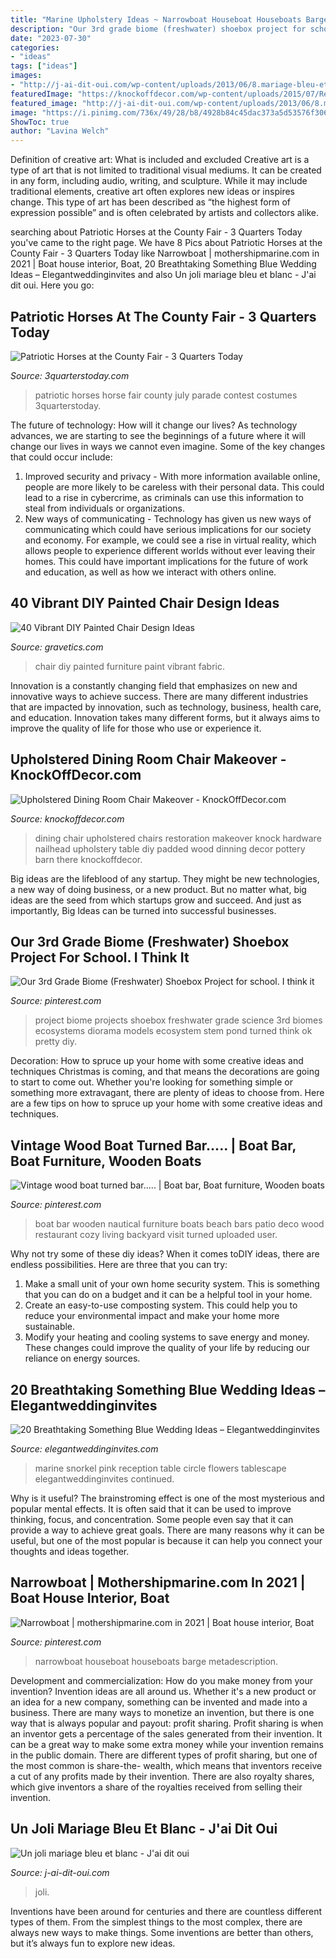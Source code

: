 ```yaml
---
title: "Marine Upholstery Ideas ~ Narrowboat Houseboat Houseboats Barge Metadescription"
description: "Our 3rd grade biome (freshwater) shoebox project for school. i think it"
date: "2023-07-30"
categories:
- "ideas"
tags: ["ideas"]
images:
- "http://j-ai-dit-oui.com/wp-content/uploads/2013/06/8.mariage-bleu-et-blanc-table.jpg"
featuredImage: "https://knockoffdecor.com/wp-content/uploads/2015/07/Restoration-Hardware-Knock-Off-Dining-Room-Chairs1.jpg"
featured_image: "http://j-ai-dit-oui.com/wp-content/uploads/2013/06/8.mariage-bleu-et-blanc-table.jpg"
image: "https://i.pinimg.com/736x/49/28/b8/4928b84c45dac373a5d53576f3060f97--dioramas-for-kids-school-projects-summer-kids.jpg"
ShowToc: true
author: "Lavina Welch"
---
```



Definition of creative art: What is included and excluded
Creative art is a type of art that is not limited to traditional visual mediums. It can be created in any form, including audio, writing, and sculpture. While it may include traditional elements, creative art often explores new ideas or inspires change. This type of art has been described as “the highest form of expression possible” and is often celebrated by artists and collectors alike.

	

		
searching about Patriotic Horses at the County Fair - 3 Quarters Today you've came to the right page. We have 8 Pics about Patriotic Horses at the County Fair - 3 Quarters Today like Narrowboat | mothershipmarine.com in 2021 | Boat house interior, Boat, 20 Breathtaking Something Blue Wedding Ideas – Elegantweddinginvites and also Un joli mariage bleu et blanc - J&#039;ai dit oui. Here you go:
		
    
## Patriotic Horses At The County Fair - 3 Quarters Today

<img loading=lazy src="http://3quarterstoday.com/wp-content/uploads/2014/08/IMG952924-301.jpg" onerror="this.onerror=null;this.src='https://tse3.mm.bing.net/th?id=OIP.Zregt5rT2uj-Q5IwhddgWQHaJ4&amp;pid=15.1';" alt="Patriotic Horses at the County Fair - 3 Quarters Today">

_Source: 3quarterstoday.com_

>patriotic horses horse fair county july parade contest costumes 3quarterstoday. 

	

The future of technology: How will it change our lives?
As technology advances, we are starting to see the beginnings of a future where it will change our lives in ways we cannot even imagine. Some of the key changes that could occur include: 
1. Improved security and privacy - With more information available online, people are more likely to be careless with their personal data. This could lead to a rise in cybercrime, as criminals can use this information to steal from individuals or organizations. 
2. New ways of communicating - Technology has given us new ways of communicating which could have serious implications for our society and economy. For example, we could see a rise in virtual reality, which allows people to experience different worlds without ever leaving their homes. This could have important implications for the future of work and education, as well as how we interact with others online. 

    
## 40 Vibrant DIY Painted Chair Design Ideas

<img loading=lazy src="https://www.gravetics.com/wp-content/uploads/2017/08/DIY-Chair-Furniture-Art-Look-at-what-a-little-paint-and-fabric-can-do-to-and-old-chair.jpg" onerror="this.onerror=null;this.src='https://tse3.mm.bing.net/th?id=OIP.5fc6ID9aAkxFa6m4nhvbUgHaNO&amp;pid=15.1';" alt="40 Vibrant DIY Painted Chair Design Ideas">

_Source: gravetics.com_

>chair diy painted furniture paint vibrant fabric. 

	

Innovation is a constantly changing field that emphasizes on new and innovative ways to achieve success. There are many different industries that are impacted by innovation, such as technology, business, health care, and education. Innovation takes many different forms, but it always aims to improve the quality of life for those who use or experience it.

    
## Upholstered Dining Room Chair Makeover - KnockOffDecor.com

<img loading=lazy src="https://knockoffdecor.com/wp-content/uploads/2015/07/Restoration-Hardware-Knock-Off-Dining-Room-Chairs1.jpg" onerror="this.onerror=null;this.src='https://tse3.mm.bing.net/th?id=OIP.q_uQnmA7N7cqvoVsEn8MpAHaLo&amp;pid=15.1';" alt="Upholstered Dining Room Chair Makeover - KnockOffDecor.com">

_Source: knockoffdecor.com_

>dining chair upholstered chairs restoration makeover knock hardware nailhead upholstery table diy padded wood dinning decor pottery barn there knockoffdecor. 

	

Big ideas are the lifeblood of any startup. They might be new technologies, a new way of doing business, or a new product. But no matter what, big ideas are the seed from which startups grow and succeed. And just as importantly, Big Ideas can be turned into successful businesses.

    
## Our 3rd Grade Biome (Freshwater) Shoebox Project For School. I Think It

<img loading=lazy src="https://i.pinimg.com/736x/49/28/b8/4928b84c45dac373a5d53576f3060f97--dioramas-for-kids-school-projects-summer-kids.jpg" onerror="this.onerror=null;this.src='https://tse2.mm.bing.net/th?id=OIP.1zpReAfNsDyiekkiZIKVrwClEs&amp;pid=15.1';" alt="Our 3rd Grade Biome (Freshwater) Shoebox Project for school. I think it">

_Source: pinterest.com_

>project biome projects shoebox freshwater grade science 3rd biomes ecosystems diorama models ecosystem stem pond turned think ok pretty diy. 

	

Decoration: How to spruce up your home with some creative ideas and techniques
Christmas is coming, and that means the decorations are going to start to come out. Whether you're looking for something simple or something more extravagant, there are plenty of ideas to choose from. Here are a few tips on how to spruce up your home with some creative ideas and techniques.

    
## Vintage Wood Boat Turned Bar..... | Boat Bar, Boat Furniture, Wooden Boats

<img loading=lazy src="https://i.pinimg.com/736x/48/5b/91/485b914ba3989cccd80926e4e2d13d3d.jpg" onerror="this.onerror=null;this.src='https://tse3.mm.bing.net/th?id=OIP.6es9j9dqhWV8gkdFPzPAMAHaJ3&amp;pid=15.1';" alt="Vintage wood boat turned bar..... | Boat bar, Boat furniture, Wooden boats">

_Source: pinterest.com_

>boat bar wooden nautical furniture boats beach bars patio deco wood restaurant cozy living backyard visit turned uploaded user. 

	

Why not try some of these diy ideas?
When it comes toDIY ideas, there are endless possibilities. Here are three that you can try: 
1) Make a small unit of your own home security system. This is something that you can do on a budget and it can be a helpful tool in your home.
2) Create an easy-to-use composting system. This could help you to reduce your environmental impact and make your home more sustainable.
3) Modify your heating and cooling systems to save energy and money. These changes could improve the quality of your life by reducing our reliance on energy sources.

    
## 20 Breathtaking Something Blue Wedding Ideas – Elegantweddinginvites

<img loading=lazy src="https://www.elegantweddinginvites.com/wedding-blog/wp-content/uploads/2015/06/blue-pink-and-red-wedding-reception-ideas.jpg" onerror="this.onerror=null;this.src='https://tse2.mm.bing.net/th?id=OIP.pZls2IUopxFiSRDAzasVnwHaKH&amp;pid=15.1';" alt="20 Breathtaking Something Blue Wedding Ideas – Elegantweddinginvites">

_Source: elegantweddinginvites.com_

>marine snorkel pink reception table circle flowers tablescape elegantweddinginvites continued. 

	

Why is it useful?
The brainstroming effect is one of the most mysterious and popular mental effects. It is often said that it can be used to improve thinking, focus, and concentration. Some people even say that it can provide a way to achieve great goals. There are many reasons why it can be useful, but one of the most popular is because it can help you connect your thoughts and ideas together.

    
## Narrowboat | Mothershipmarine.com In 2021 | Boat House Interior, Boat

<img loading=lazy src="https://i.pinimg.com/736x/50/45/50/504550640c7d3b423bc5825a33163926.jpg" onerror="this.onerror=null;this.src='https://tse2.mm.bing.net/th?id=OIP.vfzbdWYU6jlZ-OYqryvHigHaLH&amp;pid=15.1';" alt="Narrowboat | mothershipmarine.com in 2021 | Boat house interior, Boat">

_Source: pinterest.com_

>narrowboat houseboat houseboats barge metadescription. 

	

Development and commercialization: How do you make money from your invention?
Invention ideas are all around us. Whether it's a new product or an idea for a new company, something can be invented and made into a business. There are many ways to monetize an invention, but there is one way that is always popular and payout: profit sharing. Profit sharing is when an inventor gets a percentage of the sales generated from their invention. It can be a great way to make some extra money while your invention remains in the public domain. There are different types of profit sharing, but one of the most common is share-the- wealth, which means that inventors receive a cut of any profits made by their invention. There are also royalty shares, which give inventors a share of the royalties received from selling their invention.

    
## Un Joli Mariage Bleu Et Blanc - J&#039;ai Dit Oui

<img loading=lazy src="http://j-ai-dit-oui.com/wp-content/uploads/2013/06/8.mariage-bleu-et-blanc-table.jpg" onerror="this.onerror=null;this.src='https://tse4.mm.bing.net/th?id=OIP.SGixxzpHkJSNryz3n4b27wHaLJ&amp;pid=15.1';" alt="Un joli mariage bleu et blanc - J&#039;ai dit oui">

_Source: j-ai-dit-oui.com_

>joli. 

	

Inventions have been around for centuries and there are countless different types of them. From the simplest things to the most complex, there are always new ways to make things. Some inventions are better than others, but it’s always fun to explore new ideas.

